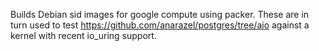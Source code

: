 Builds Debian sid images for google compute using packer. These are in
turn used to test https://github.com/anarazel/postgres/tree/aio
against a kernel with recent io_uring support.
